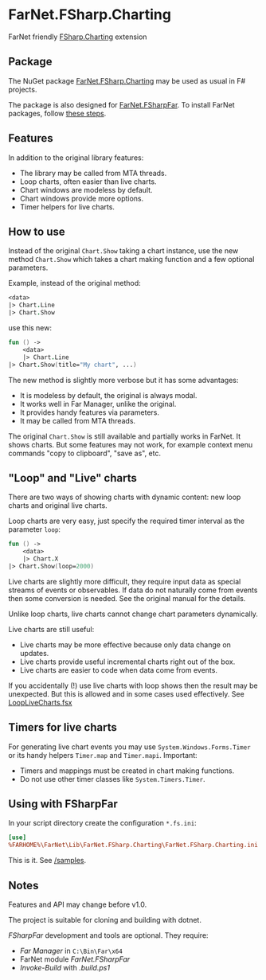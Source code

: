 [NuGet]: https://www.nuget.org/packages/FarNet.FSharp.Charting
[GitHub]: https://github.com/nightroman/FarNet.FSharp.Charting
[/samples]: https://github.com/nightroman/FarNet.FSharp.Charting/tree/master/samples
[FSharp.Charting]: https://fslab.org/FSharp.Charting/index.html

# FarNet.FSharp.Charting

FarNet friendly [FSharp.Charting] extension

## Package

The NuGet package [FarNet.FSharp.Charting][NuGet] may be used as usual in F# projects.

The package is also designed for [FarNet.FSharpFar](https://github.com/nightroman/FarNet/tree/master/FSharpFar).
To install FarNet packages, follow [these steps](https://raw.githubusercontent.com/nightroman/FarNet/master/Install-FarNet.en.txt).

## Features

In addition to the original library features:

- The library may be called from MTA threads.
- Loop charts, often easier than live charts.
- Chart windows are modeless by default.
- Chart windows provide more options.
- Timer helpers for live charts.

## How to use

Instead of the original `Chart.Show` taking a chart instance, use the new
method `Chart.Show` which takes a chart making function and a few optional
parameters.

Example, instead of the original method:

```fsharp
<data>
|> Chart.Line
|> Chart.Show
```

use this new:

```fsharp
fun () ->
    <data>
    |> Chart.Line
|> Chart.Show(title="My chart", ...)
```

The new method is slightly more verbose but it has some advantages:

- It is modeless by default, the original is always modal.
- It works well in Far Manager, unlike the original.
- It provides handy features via parameters.
- It may be called from MTA threads.

The original `Chart.Show` is still available and partially works in FarNet. It
shows charts. But some features may not work, for example context menu commands
"copy to clipboard", "save as", etc.

## "Loop" and "Live" charts

There are two ways of showing charts with dynamic content:
new loop charts and original live charts.

Loop charts are very easy, just specify the required timer interval as the
parameter `loop`:

```fsharp
fun () ->
    <data>
    |> Chart.X
|> Chart.Show(loop=2000)
```

Live charts are slightly more difficult, they require input data as special
streams of events or observables. If data do not naturally come from events
then some conversion is needed. See the original manual for the details.

Unlike loop charts, live charts cannot change chart parameters dynamically.

Live charts are still useful:

- Live charts may be more effective because only data change on updates.
- Live charts provide useful incremental charts right out of the box.
- Live charts are easier to code when data come from events.

If you accidentally (!) use live charts with loop shows then the result
may be unexpected. But this is allowed and in some cases used effectively.
See [LoopLiveCharts.fsx](https://github.com/nightroman/FarNet.FSharp.Charting/blob/master/samples/LoopLiveCharts.fsx)

## Timers for live charts

For generating live chart events you may use `System.Windows.Forms.Timer` or
its handy helpers `Timer.map` and `Timer.mapi`. Important:

- Timers and mappings must be created in chart making functions.
- Do not use other timer classes like `System.Timers.Timer`.

## Using with FSharpFar

In your script directory create the configuration `*.fs.ini`:

```ini
[use]
%FARHOME%\FarNet\Lib\FarNet.FSharp.Charting\FarNet.FSharp.Charting.ini
```

This is it. See [/samples].

## Notes

Features and API may change before v1.0.

The project is suitable for cloning and building with dotnet.

*FSharpFar* development and tools are optional. They require:

- *Far Manager* in `C:\Bin\Far\x64`
- FarNet module *FarNet.FSharpFar*
- *Invoke-Build* with *.build.ps1*
